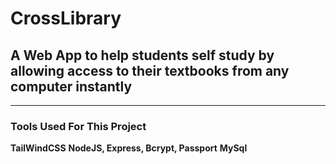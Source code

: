 # CrossLibrary 
## A Web App to help students self study by allowing access to their textbooks from any computer instantly 
---
### Tools Used For This Project 
**TailWindCSS**
**NodeJS, Express, Bcrypt, Passport**
**MySql**   